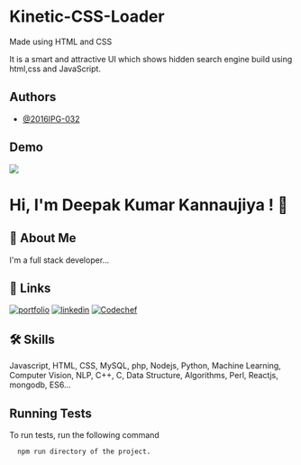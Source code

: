 # Kinetic-CSS-Loader
Made using HTML and CSS 



It is a smart and attractive UI which shows hidden search engine build using html,css and JavaScript.

## Authors

- [@2016IPG-032](https://github.com/2016IPG-032)



## Demo

![](hidden(2).gif)
# Hi, I'm Deepak Kumar Kannaujiya ! 👋


## 🚀 About Me
I'm a full stack developer...


## 🔗 Links
[![portfolio](https://img.shields.io/badge/my_portfolio-000?style=for-the-badge&logo=ko-fi&logoColor=white)](https://github.com/2016IPG-032)
[![linkedin](https://img.shields.io/badge/linkedin-0A66C2?style=for-the-badge&logo=linkedin&logoColor=white)](https://www.linkedin.com/mwlite/in/deepak-kumar-kannaujiya-895419121)
[![Codechef](https://cdn.codechef.com/images/cc-logo-sd.svg?style=for-the-badge&logo=linkedin&logoColor=white)](https://www.codechef.com/users/adeepak_123)




## 🛠 Skills
Javascript, HTML, CSS, MySQL, php, Nodejs, Python, Machine Learning, Computer Vision, NLP, C++, C, Data Structure, Algorithms, Perl, Reactjs, mongodb, ES6...

## Running Tests

To run tests, run the following command

```bash
  npm run directory of the project.
```


